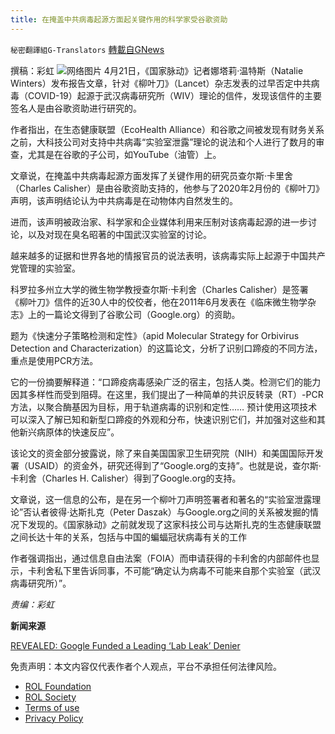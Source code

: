 ```yaml
---
title: 在掩盖中共病毒起源方面起关键作用的科学家受谷歌资助
---
```

`秘密翻譯組G-Translators` [轉載自GNews](https://gnews.org/zh-hans/2390557/)

撰稿：彩虹
![](https://assets.gnews.org/wp-content/uploads/2022/04/Snipaste_2022-04-22_15-58-12.png)网络图片
4月21日，《国家脉动》记者娜塔莉·温特斯（Natalie Winters）发布报告文章，针对《柳叶刀》（Lancet）杂志发表的过早否定中共病毒（COVID-19）起源于武汉病毒研究所（WIV）理论的信件，发现该信件的主要签名人是由谷歌资助进行研究的。

作者指出，在生态健康联盟（EcoHealth Alliance）和谷歌之间被发现有财务关系之前，大科技公司对支持中共病毒“实验室泄露”理论的说法和个人进行了数月的审查，尤其是在谷歌的子公司，如YouTube（油管）上。

文章说，在掩盖中共病毒起源方面发挥了关键作用的研究员查尔斯·卡里舍（Charles Calisher）是由谷歌资助支持的，他参与了2020年2月份的《柳叶刀》声明，该声明结论认为中共病毒是在动物体内自然发生的。

进而，该声明被政治家、科学家和企业媒体利用来压制对该病毒起源的进一步讨论，以及对现在臭名昭著的中国武汉实验室的讨论。

越来越多的证据和世界各地的情报官员的说法表明，该病毒实际上起源于中国共产党管理的实验室。

科罗拉多州立大学的微生物学教授查尔斯·卡利舍（Charles Calisher）是签署《柳叶刀》信件的近30人中的佼佼者，他在2011年6月发表在《临床微生物学杂志》上的一篇论文得到了谷歌公司（Google.org）的资助。

题为《快速分子策略检测和定性》（apid Molecular Strategy for Orbivirus Detection and Characterization）的这篇论文，分析了识别口蹄疫的不同方法，重点是使用PCR方法。

它的一份摘要解释道：“口蹄疫病毒感染广泛的宿主，包括人类。检测它们的能力因其多样性而受到阻碍。在这里，我们提出了一种简单的共识反转录（RT）-PCR方法，以聚合酶基因为目标，用于轨道病毒的识别和定性…… 预计使用这项技术可以深入了解已知和新型口蹄疫的外观和分布，快速识别它们，并加强对这些和其他新兴病原体的快速反应”。

该论文的资金部分披露说，除了来自美国国家卫生研究院（NIH）和美国国际开发署（USAID）的资金外，研究还得到了“Google.org的支持”。也就是说，查尔斯·卡利舍（Charles H. Calisher）得到了Google.org的支持。

文章说，这一信息的公布，是在另一个柳叶刀声明签署者和著名的“实验室泄露理论”否认者彼得·达斯扎克（Peter Daszak）与Google.org之间的关系被发掘的情况下发现的。《国家脉动》之前就发现了这家科技公司与达斯扎克的生态健康联盟之间长达十年的关系，包括与中国的蝙蝠冠状病毒有关的工作

作者强调指出，通过信息自由法案（FOIA）而申请获得的卡利舍的内部邮件也显示，卡利舍私下里告诉同事，不可能“确定认为病毒不可能来自那个实验室（武汉病毒研究所）”。

*责编：彩虹*

**新闻来源**

[REVEALED: Google Funded a Leading ‘Lab Leak’ Denier](https://thenationalpulse.com/2022/04/21/google-funded-prominent-lab-leak-denier/)

 

免责声明：本文内容仅代表作者个人观点，平台不承担任何法律风险。

- [ROL Foundation](https://rolfoundation.org/)
- [ROL Society](https://rolsociety.org/)
- [Terms of use](https://gnews.org/terms-of-use-3/)
- [Privacy Policy](https://gnews.org/privacy-policy/)
